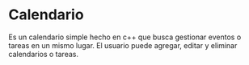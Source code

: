 # Calendario
Es un calendario simple hecho en c++ que busca gestionar eventos o tareas en un mismo lugar. El usuario puede agregar, editar y eliminar calendarios o tareas.
